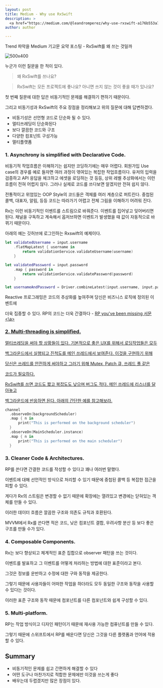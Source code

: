 ```yaml
---
layout: post
title: Medium - Why use RxSwift
description: >
  <a href="https://medium.com/@leandromperez/why-use-rxswift-a176b553a705">원문 링크 - Leandro Perez</a>
author: author

---
```


Trend 파악을 Medium 기고문 요약 포스팅 - RxSwift를 왜 쓰는 것일까

![500x400](https://cdn-images-1.medium.com/max/2600/1*Bu7T6ff5SJbeOuvUZimJCA.jpeg)

누군가 이런 질문을 한 적이 있다.
> 왜 RxSwift를 쓰나요?

> RxSwift는 모든 프로젝트에 좋나요? 아니면 쓰지 않는 것이 좋을 때가 있나요?

첫 번째 질문에 대한 답은 비동기적인 문제를 해결하기 편하기 때문이다.

그리고 비동기성과 RxSwift의 주요 장점을 정리해보고 위의 질문에 대해 답변하겠다.

* 비동기성은 선언형 코드로 단순화 될 수 있다.
* 멀티쓰레딩이 단순화된다
* 보다 깔끔한 코드와 구조
* 다양한 컴포넌트 구성가능
* 멀티플랫폼

### 1. Asynchrony is simplified with Declarative Code.

비동기적 작업흐름은 이해하기는 쉽지만 코딩하기에는 매우 어렵다. 회원가입 Use case의 경우를 예로 들자면 여러 과정이 엮여있는 복잡한 작업흐름이다. 유저의 입력을 검증하고 API 응답을 체크하고 에셋을 로딩하는 것 등등, 상위 레벨 추상화에서는 이런 흐름이 전혀 어렵지 않다. 그러나 실제로 코드를 쓰다보면 알겠지만 전혀 쉽지 않다.

전통적이고 위엄있는 OOP Style의 코드들은 객체를 여러 계층으로 퍼트린다. 중첩된 콜백, 대표자, 알림, 등등 코드는 따라가기 어렵고 전체 그림을 이해하기 어려워 진다.

Rx는 이런 비동기적인 이벤트를 스트림으로 바꿔준다. 이벤트를 집어넣고 잊어버리면 된다.
채널을 구독하고 계속해서 옵저브하면 이벤트가 발생했을 때 값이 자동적으로 바뀌기 때문이다.

아래의 예는 깃허브에 로그인하는 Rxswift의 예제이다.

~~~Swift
let validatedUsername = input.username
    .flatMapLatest { username in
        return validationService.validateUsername(username)
    }

let validatedPassword = input.password
    .map { password in
        return validationService.validatePassword(password)
    }

let usernameAndPassword = Driver.combineLatest(input.username, input.password) { ($0, $1) }
~~~

Reactive 프로그래밍은 코드의 추상화를 높여주며 당신은 비즈니스 로직에 정의된 이벤트에

더욱 집중할 수 있다. RP의 코드는 더욱 간결하다 -
<a href="https://gist.github.com/staltz/868e7e9bc2a7b8c1f754">RP you've been missing 서문<\a>

### 2. Multi-threading is simplified.

멀티쓰레딩을 써야 할 상황들이 있다. 기본적으로 좋은 UX를 위해서 로딩작업들은 모두

백그라운드에서 실행되고 진척도를 메인 쓰레드에서 보여준다. 이것을 구현하기 위해

당신은 쓰레드를 안전하게 써야하고 그러기 위해 Mutex, Patch 큐, 쓰레드 풀 같은

코드가 필요하다.

RxSwift를 쓰면 코드도 짧고 복잡도도 낮으며 버그도 적다. 메인 쓰레드에 리스너를 달아놓고

백그라운드에 반응하면 된다. 아래의 간단한 예를 참고해보라.

~~~Swift
channel
  .observeOn(backgroundScheduler)
  .map { n in
      print("This is performed on the background scheduler")
  }
  .observeOn(MainScheduler.instance)
  .map { n in
      print("This is performed on the main scheduler")
  }
~~~
### 3. Cleaner Code & Architectures.

RP를 쓴다면 간결한 코드를 작성할 수 있다고 꽤나 여러번 말했다.

이벤트에 대해 선언적인 방식으로 처리할 수 있기 때문에 중첩된 콜백 등 복잡한 접근을 피할 수 있다.

게다가 Rx의 스트림은 변경할 수 없기 때문에 확장에는 열려있고 변경에는 닫혀있는 객체를 만들 수 있다.

이러한 데이터 흐름은 깔끔한 구조와 의존도 규칙과 호환된다.

MVVM에서 Rx를 쓴다면 적은 코드, 낮은 컴포넌트 결합, 우려사항 분산 등 보다 좋은 구조를 만들 수가 있다.

### 4. Composable Components.

Rx는 보다 향상되고 체계적인 표준 집합으로 observer 패턴을 쓰는 것이다.

이벤트를 발표하고 그 이벤트를 어떻게 처리하는 방법에 대한 표준이라고 본다.

그것은 정보를 운반하고 수정에 대한 구와 동작을 제공한다.

그렇기 때문에 사용자들이 어떠한 작업을 하더라도 모두 동일한 구조와 동작을 사용할 수 있다는 것이다.

이러한 표준 구조와 동작 때문에 컴포넌트를 다른 컴포넌트와 쉽게 구성할 수 있다.

### 5. Multi-platform.

RP는 작업 방식이고 디자인 패턴이기 때문에 재사용 가능한 컴퓨넌트를 만들 수 있다.

그렇기 때문에 스위프트에서 RP를 배운다면 당신은 그것을 다른 플랫폼과 언어에 적용할 수 있다.

## Summary
* 비동기적인 문제를 쉽고 간편하게 해결할 수 있다
* 어떤 도구나 마찬가지로 적합한 문제에만 이것을 쓰는게 좋다
* 배우는데 두렵겠지만 많은 장점이 있다.

